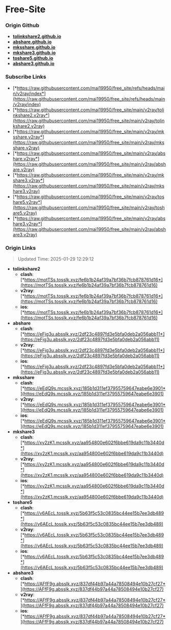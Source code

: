 # Free-Site

### Origin Github

- [**tolinkshare2.github.io**](https://github.com/tolinkshare2/tolinkshare2.github.io)
- [**abshare.github.io**](https://github.com/abshare/abshare.github.io)
- [**mksshare.github.io**](https://github.com/mksshare/mksshare.github.io)
- [**mkshare3.github.io**](https://github.com/mkshare3/mkshare3.github.io)
- [**toshare5.github.io**](https://github.com/toshare5/toshare5.github.io)
- [**abshare3.github.io**](https://github.com/abshare3/abshare3.github.io)

### Subscribe Links

- [*https://raw.githubusercontent.com/mai19950/free_site/refs/heads/main/v2ray/index*](https://raw.githubusercontent.com/mai19950/free_site/refs/heads/main/v2ray/index)
- [*https://raw.githubusercontent.com/mai19950/free_site/main/v2ray/tolinkshare2.v2ray*](https://raw.githubusercontent.com/mai19950/free_site/main/v2ray/tolinkshare2.v2ray)
- [*https://raw.githubusercontent.com/mai19950/free_site/main/v2ray/mksshare.v2ray*](https://raw.githubusercontent.com/mai19950/free_site/main/v2ray/mksshare.v2ray)
- [*https://raw.githubusercontent.com/mai19950/free_site/main/v2ray/abshare.v2ray*](https://raw.githubusercontent.com/mai19950/free_site/main/v2ray/abshare.v2ray)
- [*https://raw.githubusercontent.com/mai19950/free_site/main/v2ray/mkshare3.v2ray*](https://raw.githubusercontent.com/mai19950/free_site/main/v2ray/mkshare3.v2ray)
- [*https://raw.githubusercontent.com/mai19950/free_site/main/v2ray/toshare5.v2ray*](https://raw.githubusercontent.com/mai19950/free_site/main/v2ray/toshare5.v2ray)
- [*https://raw.githubusercontent.com/mai19950/free_site/main/v2ray/abshare3.v2ray*](https://raw.githubusercontent.com/mai19950/free_site/main/v2ray/abshare3.v2ray)

### Origin Links

> Updated Time: 2025-01-29 12:29:12

- **tolinkshare2**
  - **clash**: [*https://motTSs.tosslk.xyz/fe6b1b24af39a7bf36b7fcb878761d16*](https://motTSs.tosslk.xyz/fe6b1b24af39a7bf36b7fcb878761d16)
  - **v2ray**: [*https://motTSs.tosslk.xyz/fe6b1b24af39a7bf36b7fcb878761d16*](https://motTSs.tosslk.xyz/fe6b1b24af39a7bf36b7fcb878761d16)
  - **ios**: [*https://motTSs.tosslk.xyz/fe6b1b24af39a7bf36b7fcb878761d16*](https://motTSs.tosslk.xyz/fe6b1b24af39a7bf36b7fcb878761d16)
- **abshare**
  - **clash**: [*https://eFjg3u.absslk.xyz/2df23c4897fd3e5bfa0deb2a056abb11*](https://eFjg3u.absslk.xyz/2df23c4897fd3e5bfa0deb2a056abb11)
  - **v2ray**: [*https://eFjg3u.absslk.xyz/2df23c4897fd3e5bfa0deb2a056abb11*](https://eFjg3u.absslk.xyz/2df23c4897fd3e5bfa0deb2a056abb11)
  - **ios**: [*https://eFjg3u.absslk.xyz/2df23c4897fd3e5bfa0deb2a056abb11*](https://eFjg3u.absslk.xyz/2df23c4897fd3e5bfa0deb2a056abb11)
- **mksshare**
  - **clash**: [*https://eEdQ9s.mcsslk.xyz/185b1d311ef37955759647eabe6e3901*](https://eEdQ9s.mcsslk.xyz/185b1d311ef37955759647eabe6e3901)
  - **v2ray**: [*https://eEdQ9s.mcsslk.xyz/185b1d311ef37955759647eabe6e3901*](https://eEdQ9s.mcsslk.xyz/185b1d311ef37955759647eabe6e3901)
  - **ios**: [*https://eEdQ9s.mcsslk.xyz/185b1d311ef37955759647eabe6e3901*](https://eEdQ9s.mcsslk.xyz/185b1d311ef37955759647eabe6e3901)
- **mkshare3**
  - **clash**: [*https://xy2zK1.mcsslk.xyz/aa954800e602f6bbe619da9c11b3440d*](https://xy2zK1.mcsslk.xyz/aa954800e602f6bbe619da9c11b3440d)
  - **v2ray**: [*https://xy2zK1.mcsslk.xyz/aa954800e602f6bbe619da9c11b3440d*](https://xy2zK1.mcsslk.xyz/aa954800e602f6bbe619da9c11b3440d)
  - **ios**: [*https://xy2zK1.mcsslk.xyz/aa954800e602f6bbe619da9c11b3440d*](https://xy2zK1.mcsslk.xyz/aa954800e602f6bbe619da9c11b3440d)
- **toshare5**
  - **clash**: [*https://v6AEcL.tosslk.xyz/5b63f5c53c0835bc44ee15b7ee3db489*](https://v6AEcL.tosslk.xyz/5b63f5c53c0835bc44ee15b7ee3db489)
  - **v2ray**: [*https://v6AEcL.tosslk.xyz/5b63f5c53c0835bc44ee15b7ee3db489*](https://v6AEcL.tosslk.xyz/5b63f5c53c0835bc44ee15b7ee3db489)
  - **ios**: [*https://v6AEcL.tosslk.xyz/5b63f5c53c0835bc44ee15b7ee3db489*](https://v6AEcL.tosslk.xyz/5b63f5c53c0835bc44ee15b7ee3db489)
- **abshare3**
  - **clash**: [*https://AFfF9g.absslk.xyz/837df44b97a44a78508494e10b27cf27*](https://AFfF9g.absslk.xyz/837df44b97a44a78508494e10b27cf27)
  - **v2ray**: [*https://AFfF9g.absslk.xyz/837df44b97a44a78508494e10b27cf27*](https://AFfF9g.absslk.xyz/837df44b97a44a78508494e10b27cf27)
  - **ios**: [*https://AFfF9g.absslk.xyz/837df44b97a44a78508494e10b27cf27*](https://AFfF9g.absslk.xyz/837df44b97a44a78508494e10b27cf27)
